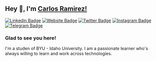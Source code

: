 ## Hey 👋, I'm [Carlos Ramirez!](https://github.com/carlosramirezmg)

[![Linkedin Badge](https://img.shields.io/badge/-LinkedIn-0e76a8?style=flat-square&logo=Linkedin&logoColor=white)](https://www.linkedin.com/in/carlosramirezmg/)
[![Website Badge](https://img.shields.io/badge/Website-3b5998?style=flat-square&logo=google-chrome&logoColor=white)](https://carlosramirezmg.me/)
[![Twitter Badge](https://img.shields.io/badge/-Twitter-00acee?style=flat-square&logo=Twitter&logoColor=white)](https://twitter.com/carlosramirezmg/)
[![Instagram Badge](https://img.shields.io/badge/-Instagram-e4405f?style=flat-square&logo=Instagram&logoColor=white)](https://www.instagram.com/carlos.ramirez.mg/)
[![Telegram Badge](https://img.shields.io/badge/-Telegram-0088cc?style=flat-square&logo=Telegram&logoColor=white)](https://t.me/carlosramirezmg/)

### Glad to see you here!
I'm a studen of BYU - Idaho University. I am a passionate learner who's always willing to learn and work across technologies.

<!--
### Languages and Tools:

<code><img height="27" src="https://github.com/carlosramirezmg/carlosramirezmg/blob/main/icons/html/html.svg" alt="HTML"></code>
<code><img height="27" src="https://github.com/carlosramirezmg/carlosramirezmg/blob/main/icons/css/css.svg" alt="CSS"></code>
<code><img height="27" src="https://github.com/carlosramirezmg/carlosramirezmg/blob/main/icons/javascript/javascript.svg" alt="JavaScript"></code>
<code><img height="27" src="https://github.com/carlosramirezmg/carlosramirezmg/blob/main/icons/react/react.svg" alt="react"></code>
<code><img height="27" src="https://github.com/carlosramirezmg/carlosramirezmg/blob/main/icons/node/node.svg" alt="NodeJS"></code>
<code><img height="27" src="https://github.com/carlosramirezmg/carlosramirezmg/blob/main/icons/git/git-original.svg" alt="Git"></code>
<code><img height="27" src="https://github.com/carlosramirezmg/carlosramirezmg/blob/main/icons/ubuntu/ubuntu.png" alt="Ubuntu"></code>
<code><img height="27" src="https://github.com/carlosramirezmg/carlosramirezmg/blob/main/icons/terminal/terminal.png" alt="Terminal"></code>
<code><img height="27" src="https://github.com/carlosramirezmg/carlosramirezmg/blob/main/icons/firefoxdev/firefoxdev.png" alt="firefoxdev"></code>
<code><img height="27" src="https://github.com/carlosramirezmg/carlosramirezmg/blob/main/icons/google/google.png" alt="Google"></code>
<code><img height="27" src="https://github.com/carlosramirezmg/carlosramirezmg/blob/main/icons/vscode/vscode.png" alt="VScode"></code>
<code><img height="27" src="https://github.com/carlosramirezmg/carlosramirezmg/blob/main/icons/WebStorm/WebStorm.png" alt="WebStrom"></code>
<code><img height="27" src="https://github.com/carlosramirezmg/carlosramirezmg/blob/main/icons/jira/jira.png" alt="Jira"></code>
<code><img height="27" src="https://github.com/carlosramirezmg/carlosramirezmg/blob/main/icons/confluence/confluence.png" alt="Confluence"></code>
<code><img height="27" src="https://github.com/carlosramirezmg/carlosramirezmg/blob/main/icons/figma/figma.svg" alt="Figma"></code>
-->
